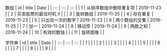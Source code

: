 
数组
| id  | title | Date |
| :-: | :-:   | :-:  |
|  1   | 从排序数组中删除重复项 | 2019-11-23 |
| 2 | 买卖股票的最佳时机 II |       |
| 3 | 旋转数组 | 2019-11-25 |
| 4 | 存在重复 | 2019-11-23 |
| 5 | 只出现一次的数字 | 2019-11-23 |
| 6 | 两个数组的交集 | 2019-11-25 |
| 7 | 加一 | 2019-11-24 |
| 8 | 移动零 | 2019-11-24 |
| 9 | 两数之和 | 2019-11-24 |
| 10 | 有效的数独 | |
| 11 | 旋转图像 | |


字符串
| id  | title | Date |
| :-: | :-:   | :-:  |
| 1 |  |  |
| 2 |  |  |
| 3 |  |  |
| 4 |  |  |
| 5 |  |  |
| 6 |  |  |
| 7 |  |  |
| 8 |  |  |
| 9 |  |  |